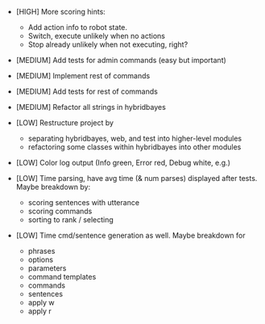 - [HIGH] More scoring hints:
	- Add action info to robot state.
	- Switch, execute unlikely when no actions
	- Stop already unlikely when not executing, right?

- [MEDIUM] Add tests for admin commands (easy but important)

- [MEDIUM] Implement rest of commands

- [MEDIUM] Add tests for rest of commands

- [MEDIUM] Refactor all strings in hybridbayes

- [LOW] Restructure project by
	- separating hybridbayes, web, and test into higher-level modules
	- refactoring some classes within hybridbayes into other modules

- [LOW] Color log output (Info green, Error red, Debug white, e.g.)

- [LOW] Time parsing, have avg time (& num parses) displayed after tests. Maybe breakdown by:
	- scoring sentences with utterance
	- scoring commands
	- sorting to rank / selecting
- [LOW] Time cmd/sentence generation as well. Maybe breakdown for
	- phrases
	- options
	- parameters
	- command templates
	- commands
	- sentences
	- apply w
	- apply r
